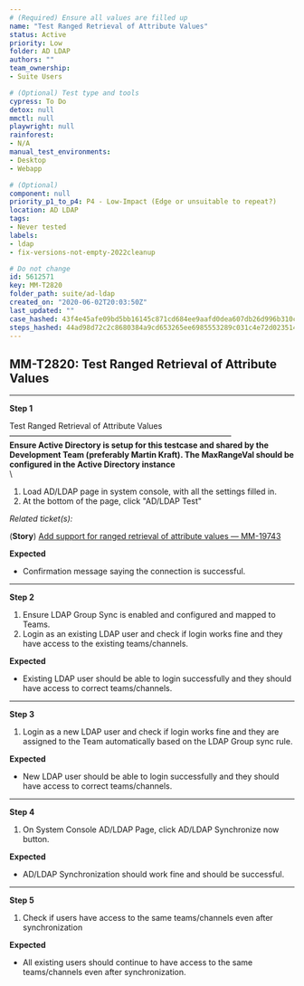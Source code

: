 ```yaml
---
# (Required) Ensure all values are filled up
name: "Test Ranged Retrieval of Attribute Values"
status: Active
priority: Low
folder: AD LDAP
authors: ""
team_ownership: 
- Suite Users

# (Optional) Test type and tools
cypress: To Do
detox: null
mmctl: null
playwright: null
rainforest: 
- N/A
manual_test_environments: 
- Desktop
- Webapp

# (Optional)
component: null
priority_p1_to_p4: P4 - Low-Impact (Edge or unsuitable to repeat?)
location: AD LDAP
tags: 
- Never tested
labels: 
- ldap
- fix-versions-not-empty-2022cleanup

# Do not change
id: 5612571
key: MM-T2820
folder_path: suite/ad-ldap
created_on: "2020-06-02T20:03:50Z"
last_updated: ""
case_hashed: 43f4e45afe09bd5bb16145c871cd684ee9aafd0dea607db26d996b310c85bb9b1718a14ab05a10948f0aefa62bac4d00
steps_hashed: 44ad98d72c2c8680384a9cd653265ee6985553289c031c4e72d0235143bed0d4c97949d0408f4374c23085722f8ec47a
---
```


## MM-T2820: Test Ranged Retrieval of Attribute Values

---

**Step 1**

Test Ranged Retrieval of Attribute Values\
————————————————————————————\
**Ensure Active Directory is setup for this testcase and shared by the Development Team (preferably Martin Kraft). The MaxRangeVal should be configured in the Active Directory instance**\
\\

1. Load AD/LDAP page in system console, with all the settings filled in.
2. At the bottom of the page, click "AD/LDAP Test"

_Related ticket(s):_

(**Story**) [Add support for ranged retrieval of attribute values — MM-19743](https://mattermost.atlassian.net/browse/MM-19743)

**Expected**

- Confirmation message saying the connection is successful.

---

**Step 2**

1. Ensure LDAP Group Sync is enabled and configured and mapped to Teams.
2. Login as an existing LDAP user and check if login works fine and they have access to the existing teams/channels.

**Expected**

- Existing LDAP user should be able to login successfully and they should have access to correct teams/channels.

---

**Step 3**

1. Login as a new LDAP user and check if login works fine and they are assigned to the Team automatically based on the LDAP Group sync rule.

**Expected**

- New LDAP user should be able to login successfully and they should have access to correct teams/channels.

---

**Step 4**

1. On System Console AD/LDAP Page, click AD/LDAP Synchronize now button.

**Expected**

- AD/LDAP Synchronization should work fine and should be successful.

---

**Step 5**

1. Check if users have access to the same teams/channels even after synchronization

**Expected**

- All existing users should continue to have access to the same teams/channels even after synchronization.

